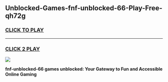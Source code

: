 
## Unblocked-Games-fnf-unblocked-66-Play-Free-qh72g
<h3>
<a href="https://premium76.site?title=fnf-unblocked-66&ref=18A1">CLICK TO PLAY</a></h3>
<hr>

<h3>
<a href="https://premium76.site?title=fnf-unblocked-66&ref=18A1">CLICK 2 PLAY</a>
  
</h3>

<a href="https://premium76.site?title=fnf-unblocked-66&ref=18A1"><img src="https://clearcache.store/games.png"></a>


**fnf-unblocked-66 games unblocked: Your Gateway to Fun and Accessible Online Gaming**
